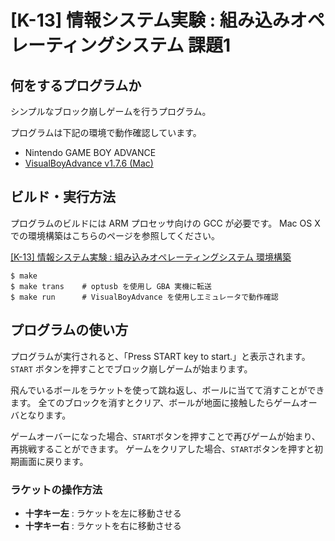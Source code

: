 # [K-13] 情報システム実験 : 組み込みオペレーティングシステム 課題1

## 何をするプログラムか
シンプルなブロック崩しゲームを行うプログラム。

プログラムは下記の環境で動作確認しています。
* Nintendo GAME BOY ADVANCE
* [VisualBoyAdvance v1.7.6 (Mac)](http://sourceforge.jp/projects/sfnet_macboyadvance/)

## ビルド・実行方法
プログラムのビルドには ARM プロセッサ向けの GCC が必要です。
Mac OS X での環境構築はこちらのページを参照してください。

[[K-13] 情報システム実験 : 組み込みオペレーティングシステム 環境構築](https://gist.github.com/shiftky/11205081)

```
$ make
$ make trans    # optusb を使用し GBA 実機に転送
$ make run      # VisualBoyAdvance を使用しエミュレータで動作確認
```

## プログラムの使い方
プログラムが実行されると、「Press START key to start.」と表示されます。
`START` ボタンを押すことでブロック崩しゲームが始まります。

飛んでいるボールをラケットを使って跳ね返し、ボールに当てて消すことができます。
全てのブロックを消すとクリア、ボールが地面に接触したらゲームオーバとなります。

ゲームオーバーになった場合、`START`ボタンを押すことで再びゲームが始まり、再挑戦することができます。
ゲームをクリアした場合、`START`ボタンを押すと初期画面に戻ります。

### ラケットの操作方法
* **十字キー左** : ラケットを左に移動させる
* **十字キー右** : ラケットを右に移動させる
